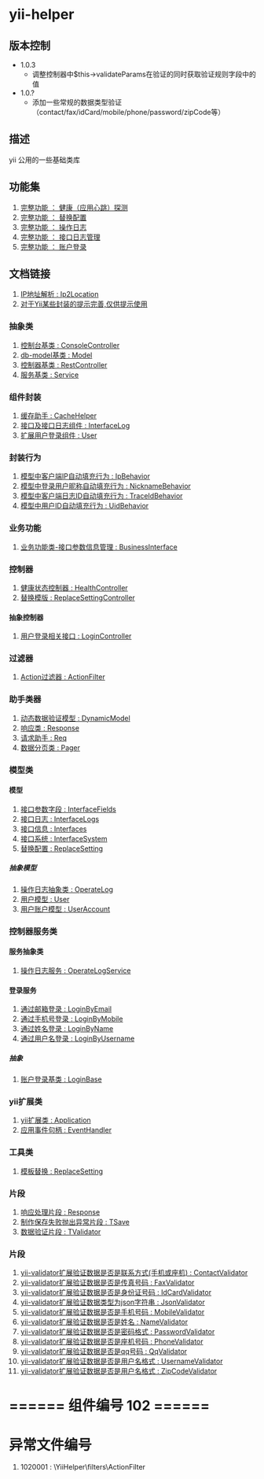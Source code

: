# yii-helper
## 版本控制
- 1.0.3
    - 调整控制器中$this->validateParams在验证的同时获取验证规则字段中的值
- 1.0.?
    - 添加一些常规的数据类型验证（contact/fax/idCard/mobile/phone/password/zipCode等）


## 描述
yii 公用的一些基础类库

## 功能集
1. [完整功能 ： 健康（应用心跳）探测](doc/features/1.health.md)
1. [完整功能 ： 替换配置](doc/features/2.replace-setting.md)
1. [完整功能 ： 操作日志](doc/features/3.operate-log.md)
1. [完整功能 ： 接口日志管理](doc/features/4.interface-log.md)
1. [完整功能 ： 账户登录](doc/features/5.login.md)


## 文档链接
1. [IP地址解析 : Ip2Location](doc/Ip2Location.md)
1. [对于Yii某些封装的提示完善,仅供提示使用](doc/YiiHelper.md)

### 抽象类
1. [控制台基类 : ConsoleController](doc/abstracts/ConsoleController.md)
1. [db-model基类 : Model](doc/abstracts/Model.md)
1. [控制器基类 : RestController](doc/abstracts/RestController.md)
1. [服务基类 : Service](doc/abstracts/Service.md)


### 组件封装
1. [缓存助手 : CacheHelper](doc/components/CacheHelper.md)
1. [接口及接口日志组件 : InterfaceLog](doc/components/InterfaceLog.md)
1. [扩展用户登录组件 : User](doc/components/User.md)


### 封装行为
1. [模型中客户端IP自动填充行为 : IpBehavior](doc/behaviors/IpBehavior.md)
1. [模型中登录用户昵称自动填充行为 : NicknameBehavior](doc/behaviors/NicknameBehavior.md)
1. [模型中客户端日志ID自动填充行为 : TraceIdBehavior](doc/behaviors/TraceIdBehavior.md)
1. [模型中用户ID自动填充行为 : UidBehavior](doc/behaviors/UidBehavior.md)

### 业务功能
1. [业务功能类-接口参数信息管理 : BusinessInterface](doc/business/BusinessInterface.md)

### 控制器
1. [健康状态控制器 : HealthController](doc/controllers/HealthController.md)
1. [替换模版 : ReplaceSettingController](doc/controllers/ReplaceSettingController.md)

#### 抽象控制器
1. [用户登录相关接口 : LoginController](doc/controllers/abstracts/LoginController.md)


### 过滤器
1. [Action过滤器 : ActionFilter](doc/filters/ActionFilter.md)


### 助手类器
1. [动态数据验证模型 : DynamicModel](doc/helpers/DynamicModel.md)
1. [响应类 : Response](doc/helpers/Response.md)
1. [请求助手 : Req](doc/helpers/Req.md)
1. [数据分页类 : Pager](doc/helpers/Pager.md)


### 模型类

#### 模型
1. [接口参数字段 : InterfaceFields](doc/models/InterfaceFields.md)
1. [接口日志 : InterfaceLogs](doc/models/InterfaceLogs.md)
1. [接口信息 : Interfaces](doc/models/Interfaces.md)
1. [接口系统 : InterfaceSystem](doc/models/InterfaceSystem.md)
1. [替换配置 : ReplaceSetting](doc/models/ReplaceSetting.md)

##### 抽象模型
1. [操作日志抽象类 : OperateLog](doc/models/abstracts/OperateLog.md)
1. [用户模型 : User](doc/models/abstracts/User.md)
1. [用户账户模型 : UserAccount](doc/models/abstracts/UserAccount.md)


### 控制器服务类

#### 服务抽象类
1. [操作日志服务 : OperateLogService](doc/services/abstracts/OperateLogService.md)

#### 登录服务
1. [通过邮箱登录 : LoginByEmail](doc/services/login/LoginByEmail.md)
1. [通过手机号登录 : LoginByMobile](doc/services/login/LoginByMobile.md)
1. [通过姓名登录 : LoginByName](doc/services/login/LoginByName.md)
1. [通过用户名登录 : LoginByUsername](doc/services/login/LoginByUsername.md)

##### 抽象
1. [账户登录基类 : LoginBase](doc/services/login/abstracts/LoginBase.md)


### yii扩展类
1. [yii扩展类 : Application](doc/extend/Application.md)
1. [应用事件句柄 : EventHandler](doc/extend/EventHandler.md)


### 工具类
1. [模板替换 : ReplaceSetting](doc/tools/ReplaceSetting.md)


### 片段
1. [响应处理片段 : Response](doc/traits/TResponse.md)
1. [制作保存失败抛出异常片段 : TSave](doc/traits/TSave.md)
1. [数据验证片段 : TValidator](doc/traits/TValidator.md)


### 片段
1. [yii-validator扩展验证数据是否是联系方式(手机或座机) : ContactValidator](doc/validators/ContactValidator.md)
1. [yii-validator扩展验证数据是否是传真号码 : FaxValidator](doc/validators/FaxValidator.md)
1. [yii-validator扩展验证数据是否是身份证号码 : IdCardValidator](doc/validators/IdCardValidator.md)
1. [yii-validator扩展验证数据类型为json字符串 : JsonValidator](doc/validators/JsonValidator.md)
1. [yii-validator扩展验证数据是否是手机号码 : MobileValidator](doc/validators/MobileValidator.md)
1. [yii-validator扩展验证数据是否是姓名 : NameValidator](doc/validators/NameValidator.md)
1. [yii-validator扩展验证数据是否是密码格式 : PasswordValidator](doc/validators/PasswordValidator.md)
1. [yii-validator扩展验证数据是否是座机号码 : PhoneValidator](doc/validators/PhoneValidator.md)
1. [yii-validator扩展验证数据是否是qq号码 : QqValidator](doc/validators/QqValidator.md)
1. [yii-validator扩展验证数据是否是用户名格式 : UsernameValidator](doc/validators/UsernameValidator.md)
1. [yii-validator扩展验证数据是否是用户名格式 : ZipCodeValidator](doc/validators/ZipCodeValidator.md)


# ====== 组件编号 102 ======
# 异常文件编号
1. 1020001 : \YiiHelper\filters\ActionFilter